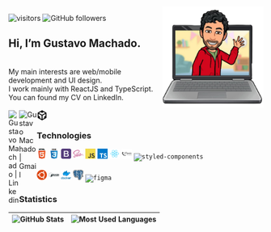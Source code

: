 <div>
  <img align="right" width="200px" height="200px" alt="Gustavo Machado" src="https://github.com/gusbmachado/gusbmachado/blob/main/profile-avatar.png" />
</div>

![visitors](https://visitor-badge.glitch.me/badge?page_id=gusbmachado.visitor-badge)
![GitHub followers](https://img.shields.io/github/followers/gusbmachado?style=social)

<h2><b>Hi, I’m Gustavo Machado.</b></h2>
<br />
My main interests are web/mobile development and UI design.
<br />
I work mainly with ReactJS and TypeScript.
<br />
You can found my CV on LinkedIn.
<br /><br />

<a href="https://www.linkedin.com/in/gustavo-machado-40a250186/">
  <img align="left" alt="Gustavo Machado | Linkedin" width="21px" src="https://cdn.freebiesupply.com/logos/large/2x/linkedin-icon-logo-png-transparent.png" />
</a>
<a href="mailto:gustavobmachado105@gmail.com">
  <img align="left" alt="Gustavo Machado | Gmail" width="35px" src="https://external-content.duckduckgo.com/iu/?u=https%3A%2F%2Ficonape.com%2Fwp-content%2Fuploads%2F1%2F11%2Fgmail-02.png&f=1&nofb=1&ipt=2383076da332200e88559dd5489508db09a78af8c62725e476cb7c4781b3236e&ipo=images" />
</a>
<a href="https://codesandbox.io/u/gustavobmachado105">
  <img align="left" alt="Gustavo Machado | CodeSandbox" width="20px" src="https://raw.githubusercontent.com/anuraghazra/anuraghazra/master/assets/codesandbox.svg" />
</a>

<br />

<h3><b>Technologies</b></h3>

<code><img height="20" alt="html" src="https://raw.githubusercontent.com/github/explore/80688e429a7d4ef2fca1e82350fe8e3517d3494d/topics/html/html.png"></code>
<code><img height="20" alt="css" src="https://raw.githubusercontent.com/github/explore/80688e429a7d4ef2fca1e82350fe8e3517d3494d/topics/css/css.png"></code>
<code><img height="20" alt="bootstrap" src="https://raw.githubusercontent.com/github/explore/80688e429a7d4ef2fca1e82350fe8e3517d3494d/topics/bootstrap/bootstrap.png"></code>
<code><img height="20" alt="sass" src="https://raw.githubusercontent.com/github/explore/80688e429a7d4ef2fca1e82350fe8e3517d3494d/topics/sass/sass.png"></code>
<code><img height="20" alt="javascript" src="https://raw.githubusercontent.com/github/explore/80688e429a7d4ef2fca1e82350fe8e3517d3494d/topics/javascript/javascript.png"></code>
<code><img height="20" alt="typescript" src="https://raw.githubusercontent.com/github/explore/80688e429a7d4ef2fca1e82350fe8e3517d3494d/topics/typescript/typescript.png"></code>
<code><img height="20" alt="react" src="https://raw.githubusercontent.com/github/explore/80688e429a7d4ef2fca1e82350fe8e3517d3494d/topics/react/react.png"></code>
<code><img height="20" alt="flask" src="https://raw.githubusercontent.com/github/explore/5c058a388828bb5fde0bcafd4bc867b5bb3f26f3/topics/flask/flask.png"></code>
<code><img height="20" alt="styled-components" src="https://raw.githubusercontent.com/styled-components/brand/master/styled-components.png"></code>
<br /><br />
<code><img height="20" alt="ubuntu" src="https://raw.githubusercontent.com/github/explore/80688e429a7d4ef2fca1e82350fe8e3517d3494d/topics/ubuntu/ubuntu.png"></code>
<code><img height="20" alt="bash" src="https://raw.githubusercontent.com/github/explore/80688e429a7d4ef2fca1e82350fe8e3517d3494d/topics/bash/bash.png"></code>
<code><img height="20" alt="docker" src="https://raw.githubusercontent.com/github/explore/80688e429a7d4ef2fca1e82350fe8e3517d3494d/topics/docker/docker.png"></code>
<code><img height="20" alt="postgresql" src="https://raw.githubusercontent.com/github/explore/80688e429a7d4ef2fca1e82350fe8e3517d3494d/topics/postgresql/postgresql.png"></code>
<code><img height="20" alt="figma" src="https://cdn-images-1.medium.com/max/1600/1*6XgfDCVn81AYX68Xvd2I-g@2x.png"></code> 
<!-- 
<div>
  <img align="right" width="200px" height="233.3px" alt="Gustavo Machado" src="https://github.com/gusbmachado/gusbmachado/blob/main/CV-QRCode.png" />
</div> -->
<h3><b>Statistics</b></h3>

| ![GitHub Stats](https://github-stats.jinliming2.com/api?username=gusbmachado&show_icons=true&count_private=true&bg_color=transparent&hide_border=1&line_height=28) | ![Most Used Languages](https://github-stats.jinliming2.com/api/top-langs/?username=gusbmachado&layout=compact&count_private=true&bg_color=transparent&hide_border=1&card_width=444&langs_count=10,BiliBili-UWP) |
|:-----:|:-----:|

<!-- ![GitHub Stats](https://github-readme-stats.vercel.app/api?username=gusbmachado&&show_icons=true&count_private=true)

![Top Langs](https://github-readme-stats.vercel.app/api/top-langs/?username=gusbmachado) -->
<!---
gusbmachado/gusbmachado is a ✨ special ✨ repository because its `README.md` (this file) appears on your GitHub profile.
You can click the Preview link to take a look at your changes.
--->
